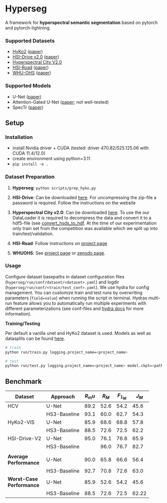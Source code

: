 # Hyperseg

A framework for **hyperspectral semantic segmentation** based on pytorch and pytorch-lightning. 

### Supported Datasets
* [HyKo2](https://wp.uni-koblenz.de/hyko/) ([paper](https://openaccess.thecvf.com/content_ICCV_2017_workshops/w3/html/Winkens_HyKo_A_Spectral_ICCV_2017_paper.html))
* [HSI-Drive v2.0](https://ipaccess.ehu.eus/HSI-Drive/) ([paper]([https://ipaccess.ehu.eus/HSI-Drive/files/IVS_2021_web.pdf](https://ieeexplore.ieee.org/document/9575298)))
* [Hyperspectral City V2.0](https://pbdl-ws.github.io/pbdl2021/challenge/download.html)
* [HSI-Road](https://github.com/NUST-Machine-Intelligence-Laboratory/hsi_road) ([paper](https://ieeexplore.ieee.org/document/9102890))
* [WHU-OHS](https://github.com/zjjerica/WHU-OHS-Pytorch) ([paper](https://www.sciencedirect.com/science/article/pii/S1569843222002102))

### Supported Models
* U-Net ([paper](https://link.springer.com/chapter/10.1007/978-3-319-24574-4_28))
* Attention-Gated U-Net ([paper](https://ieeexplore.ieee.org/document/9306920); not well-tested)
* SpecTr ([paper](https://arxiv.org/abs/2103.03604))

## Setup

### Installation
* install Nvidia driver + CUDA (tested: driver 470.82/525.125.06 with CUDA 11.4/12.0)
* create environment using python=3.11
* `pip install -e .`

### Dataset Preparation

1. **Hyperseg**: `python scripts/prep_hyko.py`

2. **HSI-Drive**: Can be downloaded [here](https://ipaccess.ehu.eus/HSI-Drive/). For uncompressing the zip-file a password is required. Follow the instructions on the website

3. **Hyperspectral City v2.0**: Can be downloaded [here](https://pbdl-ws.github.io/pbdl2021/challenge/download.html). To use the our DataLoader it is required to decompress the data and convert it to a hdf5-file (see [convert_hsds_to_hdf](https://github.com/nickstheisen/hyperseg/blob/main/hyperseg/datasets/pbdl_utils.py#L56). At the time of our experimentation only train set from the competition was available which we split up into train/test/validation. 

4. **HSI-Road**: Follow instructions on [project page](https://github.com/NUST-Machine-Intelligence-Laboratory/hsi_road)

5. **WHUOHS**: See [project page](https://github.com/zjjerica/WHU-OHS-Pytorch) or [zenodo page](https://zenodo.org/records/7258035#.ZCvESnZByUl).


### Usage


Configure dataset basepaths in dataset configuration files (`hyperseg/run/conf/dataset/<dataset>.yaml`) and logdir (`hyperseg/run/conf/<train/test_conf>.yaml`). 
We use hydra for config management. You can customize train and test runs by overwriting parameters (`field=value`) when running the script in terminal. Hydras multi-run feature allows you to automatically run multiple experiments with different parameterizations (see conf-files and [hydra docs](https://hydra.cc/docs/intro/) for more information).


**Training/Testing**

Per default a vanilla unet and HyKo2 dataset is used. Models as well as datasplits can be found [here](https://drive.google.com/drive/folders/1W55NqiP6Lb5SLxD1xYF8NKiF4fG89UyQ?usp=drive_link).


```bash
# train
python run/train.py logging.project_name=<project_name>
```

```bash
# test
python run/test.py logging.project_name=<project_name> model.ckpt=<path_to_checkpoint>
```

## Benchmark

|Dataset|Approach|$R_mu$|$R_M$|$F_{1_{M}}$|$J_M$|
|---|---|---|---|---|---|
|HCV|U-Net                              |89.2|52.6|54.2|45.6|
| |HS3-Baseline                         |93.1|60.0|62.7|54.3|
|HyKo2-VIS|U-Net                        |85.9|68.6|68.8|57.8|
| |HS3-Baseline                         |88.5|72.6|72.5|62.2|
|HSI-Drive-V2|U-Net                     |95.0|76.1|76.8|65.9|
| |HS3-Baseline|                        |96.0|76.7|82.7|72.7|
| | |                                   |    |    |    |    |
|**Average </br> Performance**|U-Net    |90.0|65.8|66.6|56.4|
| |HS3-Baseline                         |92.7|70.8|72.6|63.0|
|**Worst-Case </br> Performance**|U-Net |85.9|52.6|54.2|45.6|
| |HS3-Baseline                         |88.5|72.6|72.5|62.22
